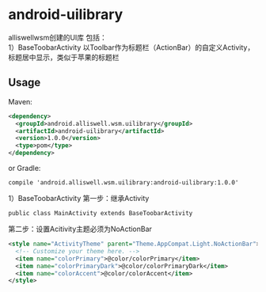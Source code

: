 # android-uilibrary

alliswellwsm创建的UI库
包括：<br/>
1）BaseToobarActivity 以Toolbar作为标题栏（ActionBar）的自定义Activity，标题居中显示，类似于苹果的标题栏


Usage
--------

Maven:
```xml
<dependency>
  <groupId>android.alliswell.wsm.uilibrary</groupId>
  <artifactId>android-uilibrary</artifactId>
  <version>1.0.0</version>
  <type>pom</type>
</dependency>
```
or Gradle:
```
compile 'android.alliswell.wsm.uilibrary:android-uilibrary:1.0.0'
```

1）BaseToobarActivity
第一步：继承Activity
```
public class MainActivity extends BaseToobarActivity
```

第二步：设置Acitivity主题必须为NoActionBar
```xml
<style name="ActivityTheme" parent="Theme.AppCompat.Light.NoActionBar">
  <!-- Customize your theme here. -->
  <item name="colorPrimary">@color/colorPrimary</item>
  <item name="colorPrimaryDark">@color/colorPrimaryDark</item>
  <item name="colorAccent">@color/colorAccent</item>
</style>
```
